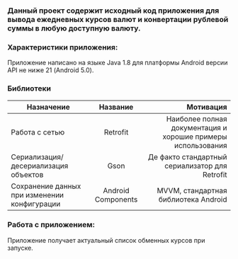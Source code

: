 ### Данный проект содержит исходный код приложения для вывода ежедневных курсов валют и конвертации рублевой суммы в любую доступную валюту.

### Характеристики приложения:
Приложение написано на языке Java 1.8 для платформы Android версии API не ниже 21 (Android 5.0).

### Библиотеки

| Назначение       | Название            | Мотивация |
| -------------  |:------------------:| -----:|
| Работа с сетью     | Retrofit    | Наиболее полная документация и хорошие примеры использования |
| Сериализация/десериализация объектов | Gson | Де факто стандартный сериализатор для Retrofit |
| Сохранение данных при изменении конфигурации | Android Components | MVVM, стандартная библиотека Android |

### Работа с приложением:

Приложение получает актуальный список обменных курсов при запуске.